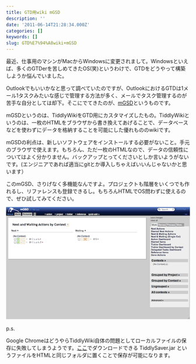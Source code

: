 ```yaml
---
title: GTD用wiki mGSD
description: ''
date: '2011-06-14T21:28:34.000Z'
categories: []
keywords: []
slug: GTD%E7%94%A8wiki+mGSD
---
```

最近、仕事用のマシンがMacからWindowsに変更されまして。Windowsといえば、多くのGTDerを苦しめてきたOS(笑)というわけで、GTDをどうやって構築しようか悩んでいました。

Outlookでもいいかなと思って調べていたのですが、OutlookにおけるGTDは1メール1タスクみたいな感じで管理する方法が多く、メールでタスク管理するのが苦手な自分としては却下。そこにでてきたのが、[mGSD](http://mgsd-docs.tiddlyspace.com/)というものです。

mGSDというのは、TiddlyWikiをGTD用にカスタマイズしたもの。TiddlyWikiというのは、一枚のHTMLをブラウザから書き換えてあげることで、データベースなどを使わずにデータを格納することを可能にした優れもののwikiです。

mGSDの利点は、新しいソフトウェアをインストールする必要がないこと。手元のブラウザで使えます。もちろん、ただ一枚のHTMLなので、データの信頼性についてはよく分かりません。バックアップとってくださいとしか言いようがないです。(エンジニアであれば適当にgitとか導入しちゃえばいいんじゃないかと思います）

このmGSD、さりげなく多機能なんですよ。プロジェクトも階層をいくつでも作れるし、リファレンスも登録できるし。もちろんHTMLでOS問わずに使えるので、ぜひ試してみてください。

![](1__WgrU6wmVDDEG2xBakugyaQ.png)

p.s.

Google ChromeはどうやらTiddlyWiki自体の問題としてローカルファイルの保存に失敗してしまうようです。[ここ](http://www.tiddlywiki.com/#TiddlySaver)でダウンロードできる TiddlySaver.jar というファイルをHTMLと同じフォルダに置くことで保存が可能になります。